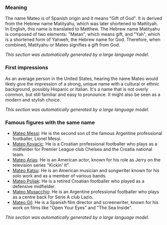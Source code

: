 ### Meaning
The name Mateo is of Spanish origin and it means "Gift of God". It is derived from the Hebrew name Matityahu, which was later shortened to Mattityah. In English, this name is translated to Matthew. The Hebrew name Matityahu is composed of two elements: "Matan", which means gift, and "Yah", which is a shortened form of Yahweh, the Hebrew name for God. Therefore, when combined, Matityahu or Mateo signifies a gift from God.

_This section was automatically generated by a large language model._

### First impressions
As an average person in the United States, hearing the name Mateo would likely give the impression of a strong, unique name with a cultural or ethnic background, possibly Hispanic or Italian. It's a name that is not overly common, but still familiar and easy to pronounce. It might also be seen as a modern and stylish choice.

_This section was automatically generated by a large language model._

### Famous figures with the same name
- [Mateo Messi](https://en.wikipedia.org/wiki/Mateo_Messi): He is the second son of the famous Argentine professional footballer, Lionel Messi.
- [Mateo Kovacic](https://en.wikipedia.org/wiki/Mateo_Kovacic): He is a Croatian professional footballer who plays as a midfielder for Premier League club Chelsea and the Croatia national team.
- [Mateo Arias](https://en.wikipedia.org/wiki/Mateo_Arias): He is an American actor, known for his role as Jerry on the television series "Kickin' It".
- [Mateo Katsu](https://en.wikipedia.org/wiki/Mateo_Katsu): He is an American musician and songwriter known for his solo work and as a member of various bands.
- [Mateo Poljak](https://en.wikipedia.org/wiki/Mateo_Poljak): He is a retired Croatian footballer who played as a defensive midfielder.
- [Mateo Musacchio](https://en.wikipedia.org/wiki/Mateo_Musacchio): He is an Argentine professional footballer who plays as a centre back for Serie A club Lazio.
- [Mateo Gil](https://en.wikipedia.org/wiki/Mateo_Gil): He is a Spanish film director and screenwriter, known for his work on films like "Open Your Eyes" and "The Sea Inside".

_This section was automatically generated by a large language model._